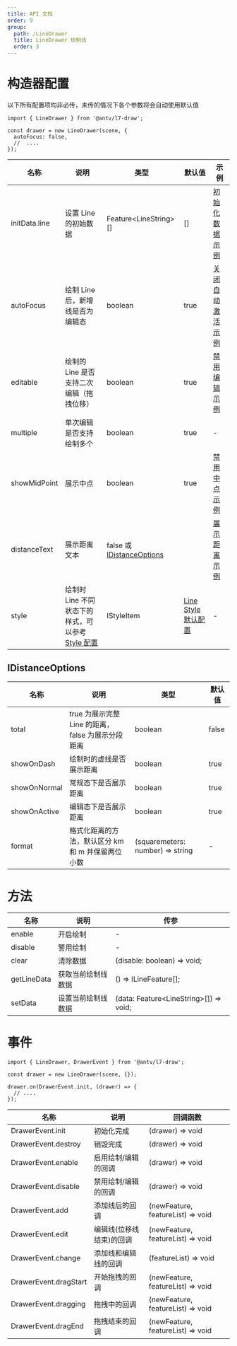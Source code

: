 ```yaml
---
title: API 文档
order: 9
group:
  path: /LineDrawer
  title: LineDrawer 绘制线
  order: 3
---
```


# 构造器配置

以下所有配置项均非必传，未传的情况下各个参数将会自动使用默认值

```tsx | pure
import { LineDrawer } from '@antv/l7-draw';

const drawer = new LineDrawer(scene, {
  autoFocus: false,
  //  ....
});
```

| 名称            | 说明                                             | 类型                                           | 默认值                                                 | 示例                                      |
|---------------|------------------------------------------------| ---------------------------------------------- | ------------------------------------------------------ |-----------------------------------------|
| initData.line | 设置 Line 的初始数据                                  | Feature&lt;LineString&gt;[]                    | []                                                     | [初始化数据示例](/基础绘制/LineDrawer/init-data)   |
| autoFocus     | 绘制 Line 后，新增线是否为编辑态                            | boolean                                        | true                                                   | [关闭自动激活示例](/基础绘制/LineDrawer/auto-focus) |
| editable      | 绘制的 Line 是否支持二次编辑（拖拽位移）                        | boolean                                        | true                                                   | [禁用编辑示例](/基础绘制/LineDrawer/editable)     |
| multiple      | 单次编辑是否支持绘制多个                                   | boolean                                        | true                                                   | -                                       |
| showMidPoint  | 展示中点                                           | boolean                                        | true                                                   | [禁用中点示例](/基础绘制/LineDrawer/mid-point)    |
| distanceText  | 展示距离文本                                         | false 或 [IDistanceOptions](#idistanceoptions) |                                                        | [展示距离示例](/基础绘制/LineDrawer/distance)     |
| style         | 绘制时 Line 不同状态下的样式，可以参考 [Style 配置](/基础绘制/style) | IStyleItem                                     | [Line Style 默认配置](/基础绘制/style#line-style-配置) | -                                       |

## IDistanceOptions

| 名称         | 说明                                              | 类型                             | 默认值 |
| ------------ | ------------------------------------------------- | -------------------------------- | ------ |
| total        | true 为展示完整 Line 的距离，false 为展示分段距离 | boolean                          | false  |
| showOnDash   | 绘制时的虚线是否展示距离                          | boolean                          | true   |
| showOnNormal | 常规态下是否展示距离                              | boolean                          | true   |
| showOnActive | 编辑态下是否展示距离                              | boolean                          | true   |
| format       | 格式化距离的方法，默认区分 km 和 m 并保留两位小数 | (squaremeters: number) => string | -      |

# 方法

| 名称        | 说明               | 传参                                           |
| ----------- | ------------------ |----------------------------------------------|
| enable      | 开启绘制           | -                                            |
| disable     | 警用绘制           | -                                            |
| clear       | 清除数据           | (disable: boolean) => void;                  |
| getLineData | 获取当前绘制线数据 | () => ILineFeature[];                        |
| setData     | 设置当前绘制线数据 | (data: Feature&lt;LineString&gt;[]) => void; |

# 事件

```tsx | pure
import { LineDrawer, DrawerEvent } from '@antv/l7-draw';

const drawer = new LineDrawer(scene, {});

drawer.on(DrawerEvent.init, (drawer) => {
  // ....
});
```

| 名称                  | 说明                     | 回调函数                          |
| --------------------- | ------------------------ | --------------------------------- |
| DrawerEvent.init      | 初始化完成               | (drawer) => void                  |
| DrawerEvent.destroy   | 销毁完成                 | (drawer) => void                  |
| DrawerEvent.enable    | 启用绘制/编辑的回调      | (drawer) => void                  |
| DrawerEvent.disable   | 禁用绘制/编辑的回调      | (drawer) => void                  |
| DrawerEvent.add       | 添加线后的回调           | (newFeature, featureList) => void |
| DrawerEvent.edit      | 编辑线(位移线结束)的回调 | (newFeature, featureList) => void |
| DrawerEvent.change    | 添加线和编辑线的回调     | (featureList) => void             |
| DrawerEvent.dragStart | 开始拖拽的回调           | (newFeature, featureList) => void |
| DrawerEvent.dragging  | 拖拽中的回调             | (newFeature, featureList) => void |
| DrawerEvent.dragEnd   | 拖拽结束的回调           | (newFeature, featureList) => void |

